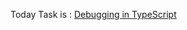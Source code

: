Today Task is :
[Debugging in TypeScript](https://github.com/AsharibAli/100-days-of-code/tree/main/day-74/TS-debugging)